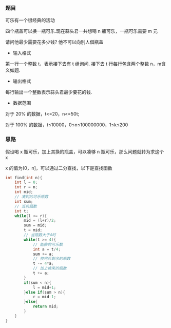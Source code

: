 <!--
 * @Description: 
 * @Version: 1.0
 * @Author: DaLao
 * @Email: dalao_li@163.com
 * @Date: 2021-01-16 17:59:35
 * @LastEditors: dalao
 * @LastEditTime: 2022-04-03 22:48:46
-->

### 题目


可乐有一个很经典的活动

四个瓶盖可以换一瓶可乐.现在蒜头君一共想喝 n 瓶可乐，一瓶可乐需要 m 元

请问他最少需要花多少钱? 他不可以向别人借瓶盖

- 输入格式

第一行一个整数 t，表示接下去有 t 组询问. 接下去 t 行每行包含两个整数 n，m含义如题.


- 输出格式

每行输出一个整数表示蒜头君最少要花的钱.


- 数据范围

对于 20% 的数据，t<=20，n<=50t;

对于 100% 的数据，t≤10000，0≤n≤100000000，1≤k≤200



### 思路


假设喝 x 瓶可乐，加上其换的瓶盖，可以凑够 n 瓶可乐，那么问题就转为求这个 x

x 的值为(0，n]，可以通过二分查找，以下是查找函数

```c
int find(int n){
    int l = 0;
    int r = n;
    int mid;
    // 凑到的可乐瓶数
    int sum;
    // 当前瓶数
    int t;
    while(l <= r){
        mid = (l+r)/2;
        sum = mid;
        t = mid;
        // 当瓶数大于4时
        while(t >= 4){
            // 能换的可乐数
            int a = t/4;
            sum += a;
            // 换完后剩余的瓶数
            t -= 4*a;
            // 加上换来的瓶数
            t += a;
        }
        if(sum < n){
            l = mid+1;
        }else if(sum > n){
            r = mid-1;
        }else{
            return mid;
        }
    }
}
```